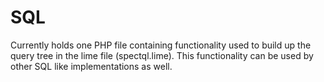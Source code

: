 # SQL

Currently holds one PHP file containing functionality used to build up the query tree in the lime file (spectql.lime). This functionality can be used by other SQL like implementations as well.